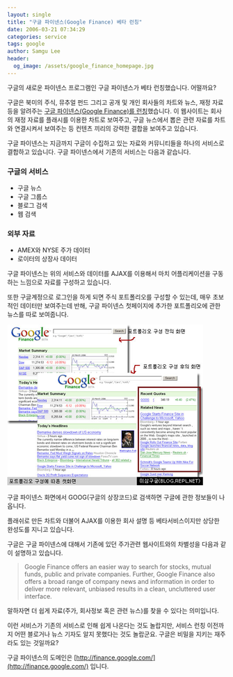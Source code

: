 ```yaml
---
layout: single
title: "구글 파이넨스(Google Finance) 베타 런칭"
date: 2006-03-21 07:34:29
categories: service
tags: google
author: Samgu Lee
header:
  og_image: /assets/google_finance_homepage.jpg
---
```


구글의 새로운 파이넨스 프로그램인 구글 파이넨스가 베타 런칭했습니다. 어떨까요?

구글은 북미의 주식, 뮤추얼 펀드 그리고 공개 및 개인 회사들의 차트와 뉴스, 재정 자료등을 알려주는 [구글 파이넨스(Google Finance)를 런칭](http://finance.google.com/)했습니다. 이 웹사이트는 회사의 재정 자료를 플래시를 이용한 차트로 보여주고, 구글 뉴스에서 뽑은 관련 자료를 차트와 연결시켜서 보여주는 등 컨텐츠 끼리의 강력한 결합을 보여주고 있습니다.

구글 파이넨스는 지금까지 구글이 수집하고 있는 자료와 커뮤니티들을 하나의 서비스로 결합하고 있습니다. 구글 파이넨스에서 기존의 서비스는 다음과 같습니다.

### 구글의 서비스

- 구글 뉴스
- 구글 그룹스
- 블로그 검색
- 웹 검색

### 외부 자료

- AMEX와 NYSE 주가 데이터
- 로이터의 상장사 데이터

구글 파이넨스는 위의 서비스와 데이터를 AJAX를 이용해서 마치 어플리케이션을 구동하는 느낌으로 자료를 구성하고 있습니다.

또한 구글계정으로 로그인을 하게 되면 주식 포트폴리오를 구성할 수 있는데, 매우 초보적인 데이터만 보여주는데 반해, 구글 파이넨스 첫페이지에 추가한 포트폴리오에 관한 뉴스를 따로 보여줍니다.

![포트폴리오 설정에 따른 구글 파이넨스 첫화면](/assets/google_finance_homepage.jpg)

구글 파이넨스 화면에서 GOOG(구글의 상장코드)로 검색하면 구글에 관한 정보들이 나옵니다.

플래쉬로 만든 차트와 더불어 AJAX를 이용한 회사 설명 등 베타서비스이지만 상당한 완성도를 지니고 있습니다.

구글은 구글 파이넨스에 대해서 기존에 있던 주가관련 웹사이트와의 차별성을 다음과 같이 설명하고 있습니다.

> Google Finance offers an easier way to search for stocks, mutual funds, public and private companies. Further, Google Finance also offers a broad range of company news and information in order to deliver more relevant, unbiased results in a clean, uncluttered user interface.

말하자면 더 쉽게 자료(주가, 회사정보 혹은 관련 뉴스)를 찾을 수 있다는 의미입니다.

이런 서비스가 기존의 서비스로 인해 쉽게 나온다는 것도 놀랍지만, 서비스 런칭 이전까지 어떤 블로거나 뉴스 기자도 알지 못했다는 것도 놀랍군요. 구글은 비밀을 지키는 재주라도 있는 것일까요?

구글 파이넨스의 도메인은 [http://finance.google.com/](http://finance.google.com/) 입니다.
